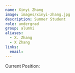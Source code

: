 ```yaml
---
name: Xinyi Zhang
image: images/xinyi-zhang.jpg
description: Summer Student
role: undergrad
group: alumni
aliases:
  - X. Zhang
  - X Zhang
links:
  email: 
---
```


Current Position:
